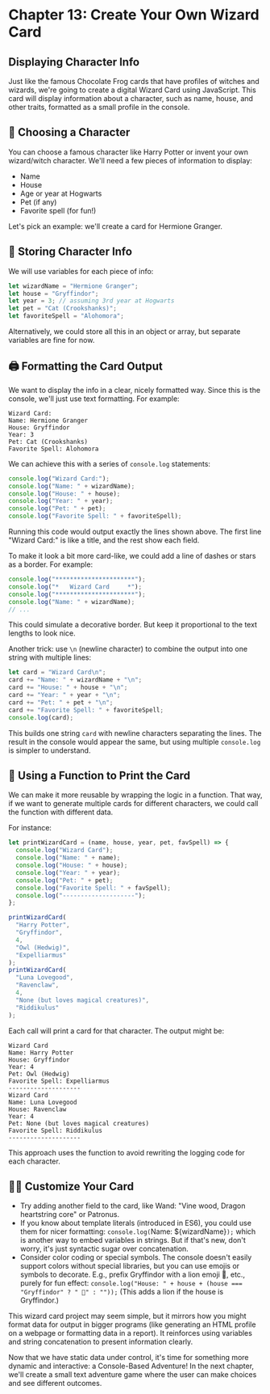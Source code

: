 # Chapter 13: Create Your Own Wizard Card

## Displaying Character Info

Just like the famous Chocolate Frog cards that have profiles of witches and wizards, we're going to create a digital Wizard Card using JavaScript. This card will display information about a character, such as name, house, and other traits, formatted as a small profile in the console.

## 👤 Choosing a Character

You can choose a famous character like Harry Potter or invent your own wizard/witch character. We'll need a few pieces of information to display:

- Name
- House
- Age or year at Hogwarts
- Pet (if any)
- Favorite spell (for fun!)

Let's pick an example: we'll create a card for Hermione Granger.

## 📝 Storing Character Info

We will use variables for each piece of info:

```js
let wizardName = "Hermione Granger";
let house = "Gryffindor";
let year = 3; // assuming 3rd year at Hogwarts
let pet = "Cat (Crookshanks)";
let favoriteSpell = "Alohomora";
```

Alternatively, we could store all this in an object or array, but separate variables are fine for now.

## 🖨 Formatting the Card Output

We want to display the info in a clear, nicely formatted way. Since this is the console, we'll just use text formatting. For example:

```
Wizard Card:
Name: Hermione Granger
House: Gryffindor
Year: 3
Pet: Cat (Crookshanks)
Favorite Spell: Alohomora
```

We can achieve this with a series of `console.log` statements:

```js
console.log("Wizard Card:");
console.log("Name: " + wizardName);
console.log("House: " + house);
console.log("Year: " + year);
console.log("Pet: " + pet);
console.log("Favorite Spell: " + favoriteSpell);
```

Running this code would output exactly the lines shown above. The first line "Wizard Card:" is like a title, and the rest show each field.

To make it look a bit more card-like, we could add a line of dashes or stars as a border. For example:

```js
console.log("**********************");
console.log("*   Wizard Card     *");
console.log("**********************");
console.log("Name: " + wizardName);
// ...
```

This could simulate a decorative border. But keep it proportional to the text lengths to look nice.

Another trick: use `\n` (newline character) to combine the output into one string with multiple lines:

```js
let card = "Wizard Card\n";
card += "Name: " + wizardName + "\n";
card += "House: " + house + "\n";
card += "Year: " + year + "\n";
card += "Pet: " + pet + "\n";
card += "Favorite Spell: " + favoriteSpell;
console.log(card);
```

This builds one string `card` with newline characters separating the lines. The result in the console would appear the same, but using multiple `console.log` is simpler to understand.

## 🔄 Using a Function to Print the Card

We can make it more reusable by wrapping the logic in a function. That way, if we want to generate multiple cards for different characters, we could call the function with different data.

For instance:

```js
let printWizardCard = (name, house, year, pet, favSpell) => {
  console.log("Wizard Card");
  console.log("Name: " + name);
  console.log("House: " + house);
  console.log("Year: " + year);
  console.log("Pet: " + pet);
  console.log("Favorite Spell: " + favSpell);
  console.log("--------------------");
};

printWizardCard(
  "Harry Potter",
  "Gryffindor",
  4,
  "Owl (Hedwig)",
  "Expelliarmus"
);
printWizardCard(
  "Luna Lovegood",
  "Ravenclaw",
  4,
  "None (but loves magical creatures)",
  "Riddikulus"
);
```

Each call will print a card for that character. The output might be:

```
Wizard Card
Name: Harry Potter
House: Gryffindor
Year: 4
Pet: Owl (Hedwig)
Favorite Spell: Expelliarmus
--------------------
Wizard Card
Name: Luna Lovegood
House: Ravenclaw
Year: 4
Pet: None (but loves magical creatures)
Favorite Spell: Riddikulus
--------------------
```

This approach uses the function to avoid rewriting the logging code for each character.

## 🧙‍♂️ Customize Your Card

- Try adding another field to the card, like Wand: "Vine wood, Dragon heartstring core" or Patronus.
- If you know about template literals (introduced in ES6), you could use them for nicer formatting: `console.log(`Name: ${wizardName}`);` which is another way to embed variables in strings. But if that's new, don't worry, it's just syntactic sugar over concatenation.
- Consider color coding or special symbols. The console doesn't easily support colors without special libraries, but you can use emojis or symbols to decorate. E.g., prefix Gryffindor with a lion emoji 🦁, etc., purely for fun effect: `console.log("House: " + house + (house === "Gryffindor" ? " 🦁" : ""));` (This adds a lion if the house is Gryffindor.)

This wizard card project may seem simple, but it mirrors how you might format data for output in bigger programs (like generating an HTML profile on a webpage or formatting data in a report). It reinforces using variables and string concatenation to present information clearly.

Now that we have static data under control, it's time for something more dynamic and interactive: a Console-Based Adventure! In the next chapter, we'll create a small text adventure game where the user can make choices and see different outcomes.
